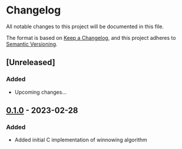 # Changelog

All notable changes to this project will be documented in this file.

The format is based on [Keep a Changelog](https://keepachangelog.com/en/1.0.0/),
and this project adheres to [Semantic Versioning](https://semver.org/spec/v2.0.0.html).

## [Unreleased]
### Added
- Upcoming changes...


## [0.1.0] - 2023-02-28
### Added
- Added initial C implementation of winnowing algorithm

[0.1.0]: https://github.com/scanoss/scanoss.py/compare/v0.0.1...v0.1.0
